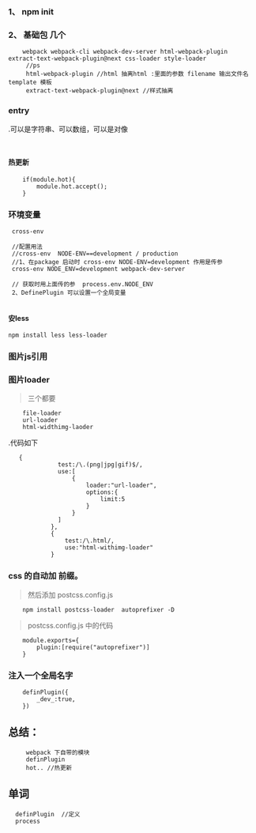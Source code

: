 ### 1、 npm init
### 2、 基础包 几个
```
    webpack webpack-cli webpack-dev-server html-webpack-plugin extract-text-webpack-plugin@next css-loader style-loader
     //ps
     html-webpack-plugin //html 抽离html :里面的参数 filename 输出文件名 template 模板
     extract-text-webpack-plugin@next //样式抽离
```
### entry
.可以是字符串、可以数组，可以是对像
```
    
```

#### 热更新
```
    if(module.hot){
        module.hot.accept();
    }
```
### 环境变量
```
 cross-env 

 //配置用法
 //cross-env  NODE-ENV==development / production
 //1、在package 启动时 cross-env NODE-ENV=development 作用是传参 
 cross-env NODE_ENV=development webpack-dev-server

 // 获取时用上面传的参  process.env.NODE_ENV  
 2、DefinePlugin 可以设置一个全局变量
 
```
####  安less
```
npm install less less-loader
```

### 图片js引用

### 图片loader 
>三个都要
```
    file-loader
    url-loader
    html-widthimg-laoder 

```
.代码如下
```
   {
              test:/\.(png|jpg|gif)$/,
              use:[
                  {
                      loader:"url-loader",
                      options:{
                          limit:5
                      }
                  }
              ]
            },
            {
                test:/\.html/,
                use:"html-withimg-loader"
            }
```
### css  的自动加 前缀。
> 然后添加 postcss.config.js
```
    npm install postcss-loader  autoprefixer -D
```
> postcss.config.js 中的代码
```
    module.exports={
        plugin:[require("autoprefixer")]
    }
```


### 注入一个全局名字
```
    definPlugin({
        _dev_:true,
    })
```
## 总结：
```
     webpack 下自带的模块
     definPlugin
     hot.. //热更新
```

## 单词
```
  definPlugin  //定义
  process

```